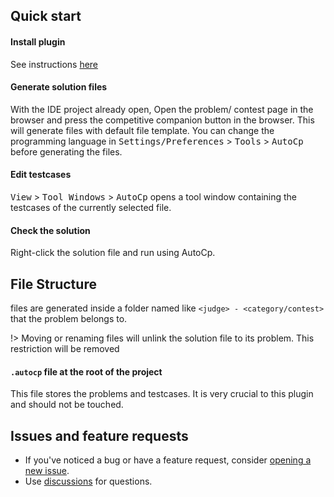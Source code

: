 ## Quick start

#### Install plugin

See instructions [here](installation.md)

#### Generate solution files

With the IDE project already open, Open the problem/ contest page in the browser and press the competitive companion
button in the browser. This will generate files with default file template. You can change the programming language
in <kbd>Settings/Preferences</kbd> > <kbd>Tools</kbd> > <kbd>AutoCp</kbd> before generating the files.

#### Edit testcases

<kbd>View</kbd> > <kbd>Tool Windows</kbd> > <kbd>AutoCp</kbd> opens a tool window containing the testcases of the
currently selected file.

#### Check the solution

Right-click the solution file and run using AutoCp.

## File Structure

files are generated inside a folder named like ```<judge> - <category/contest>``` that the problem belongs to.

!> Moving or renaming files will unlink the solution file to its problem. This restriction will be removed

#### ```.autocp``` file at the root of the project

This file stores the problems and testcases. It is very crucial to this plugin and should not be touched.

## Issues and feature requests

- If you've noticed a bug or have a feature request,
  consider [opening a new issue](https://github.com/Pushpavel/AutoCp/issues/new/choose).
- Use [discussions](https://github.com/Pushpavel/AutoCp/discussions) for questions.

